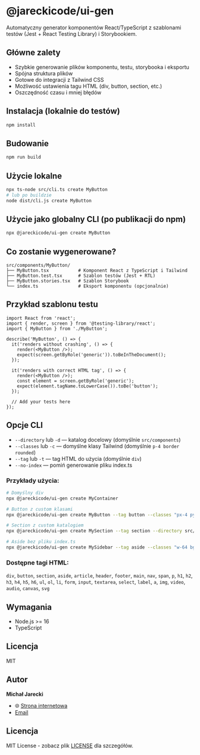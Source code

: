 # @jareckicode/ui-gen

Automatyczny generator komponentów React/TypeScript z szablonami testów (Jest + React Testing Library) i Storybookiem.

## Główne zalety
- Szybkie generowanie plików komponentu, testu, storybooka i eksportu
- Spójna struktura plików
- Gotowe do integracji z Tailwind CSS
- Możliwość ustawienia tagu HTML (div, button, section, etc.)
- Oszczędność czasu i mniej błędów

## Instalacja (lokalnie do testów)

```bash
npm install
```

## Budowanie

```bash
npm run build
```

## Użycie lokalne

```bash
npx ts-node src/cli.ts create MyButton
# lub po buildzie
node dist/cli.js create MyButton
```

## Użycie jako globalny CLI (po publikacji do npm)

```bash
npx @jareckicode/ui-gen create MyButton
```

## Co zostanie wygenerowane?

```
src/components/MyButton/
├── MyButton.tsx           # Komponent React z TypeScript i Tailwind
├── MyButton.test.tsx      # Szablon testów (Jest + RTL)
├── MyButton.stories.tsx   # Szablon Storybook
└── index.ts               # Eksport komponentu (opcjonalnie)
```

## Przykład szablonu testu

```tsx
import React from 'react';
import { render, screen } from '@testing-library/react';
import { MyButton } from './MyButton';

describe('MyButton', () => {
  it('renders without crashing', () => {
    render(<MyButton />);
    expect(screen.getByRole('generic')).toBeInTheDocument();
  });

  it('renders with correct HTML tag', () => {
    render(<MyButton />);
    const element = screen.getByRole('generic');
    expect(element.tagName.toLowerCase()).toBe('button');
  });

  // Add your tests here
});
```

## Opcje CLI

- `--directory` lub `-d` — katalog docelowy (domyślnie `src/components`)
- `--classes` lub `-c` — domyślne klasy Tailwind (domyślnie `p-4 border rounded`)
- `--tag` lub `-t` — tag HTML do użycia (domyślnie `div`)
- `--no-index` — pomiń generowanie pliku index.ts

### Przykłady użycia:

```bash
# Domyślny div
npx @jareckicode/ui-gen create MyContainer

# Button z custom klasami
npx @jareckicode/ui-gen create MyButton --tag button --classes "px-4 py-2 bg-blue-500 text-white rounded"

# Section z custom katalogiem
npx @jareckicode/ui-gen create MySection --tag section --directory src/layouts --classes "p-6 bg-gray-100"

# Aside bez pliku index.ts
npx @jareckicode/ui-gen create MySidebar --tag aside --classes "w-64 bg-gray-200 p-4" --no-index
```

### Dostępne tagi HTML:
`div`, `button`, `section`, `aside`, `article`, `header`, `footer`, `main`, `nav`, `span`, `p`, `h1`, `h2`, `h3`, `h4`, `h5`, `h6`, `ul`, `ol`, `li`, `form`, `input`, `textarea`, `select`, `label`, `a`, `img`, `video`, `audio`, `canvas`, `svg`

## Wymagania
- Node.js >= 16
- TypeScript

## Licencja
MIT 

## Autor

**Michał Jarecki**

- 🌐 [Strona internetowa](https://jareckiweb.pl)
-  [Email](mailto:jarecki.kontakt@gmail.com)

## Licencja

MIT License - zobacz plik [LICENSE](LICENSE) dla szczegółów. 